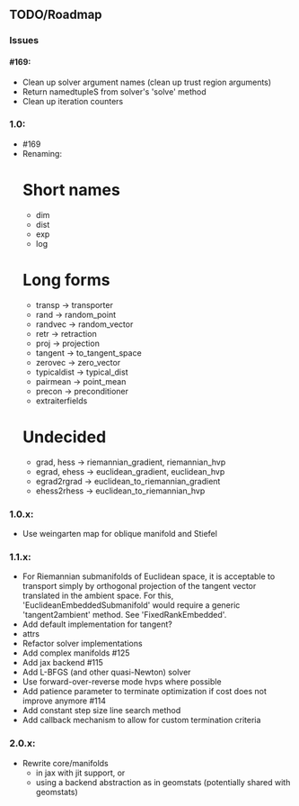## TODO/Roadmap

### Issues

#### #169:
  - Clean up solver argument names (clean up trust region arguments)
  - Return namedtupleS from solver's 'solve' method
  - Clean up iteration counters

### 1.0:
  - #169
  - Renaming:
    # Short names
    * dim
    * dist
    * exp
    * log
    # Long forms
    * transp -> transporter
    * rand -> random_point
    * randvec -> random_vector
    * retr -> retraction
    * proj -> projection
    * tangent -> to_tangent_space
    * zerovec -> zero_vector
    * typicaldist -> typical_dist
    * pairmean -> point_mean
    * precon -> preconditioner
    * extraiterfields
    # Undecided
    * grad, hess -> riemannian_gradient, riemannian_hvp
    * egrad, ehess -> euclidean_gradient, euclidean_hvp
    * egrad2rgrad -> euclidean_to_riemannian_gradient
    * ehess2rhess -> euclidean_to_riemannian_hvp

### 1.0.x:
  - Use weingarten map for oblique manifold and Stiefel

### 1.1.x:
  - For Riemannian submanifolds of Euclidean space, it is acceptable to
    transport simply by orthogonal projection of the tangent vector translated
    in the ambient space. For this, 'EuclideanEmbeddedSubmanifold' would
    require a generic 'tangent2ambient' method. See 'FixedRankEmbedded'.
  - Add default implementation for tangent?
  - attrs
  - Refactor solver implementations
  - Add complex manifolds #125
  - Add jax backend #115
  - Add L-BFGS (and other quasi-Newton) solver
  - Use forward-over-reverse mode hvps where possible
  - Add patience parameter to terminate optimization if
    cost does not improve anymore #114
  - Add constant step size line search method
  - Add callback mechanism to allow for custom termination criteria

### 2.0.x:
  - Rewrite core/manifolds
    * in jax with jit support, or
    * using a backend abstraction as in geomstats (potentially shared with
      geomstats)
